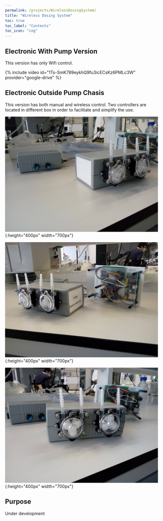 ```yaml
---
permalink: /projects/WirelessDosingSystem/
title: "Wireless Dosing System"
toc: true
toc_label: "Contents"
toc_icon: "cog"
---
```


## Electronic With Pump Version

This version has only Wifi control.

{% include video id="1Ts-SmK789eykhQ9fu3icECsKz6PMLc3W" provider="google-drive" %}

## Electronic Outside Pump Chasis

This version has both manual and wireless control. Two controllers are located in different box in order to facilitate and simplify the use.

![WDP1](/assets/images/Wireless_dosing_system_box_1.jpg){:height="400px" width="700px"}

![WDP2](/assets/images/Wireless_dosing_system_box_2.jpg){:height="400px" width="700px"}

![WDP3](/assets/images/Wireless_dosing_system_box_3.jpg){:height="400px" width="700px"}

## Purpose

Under development
